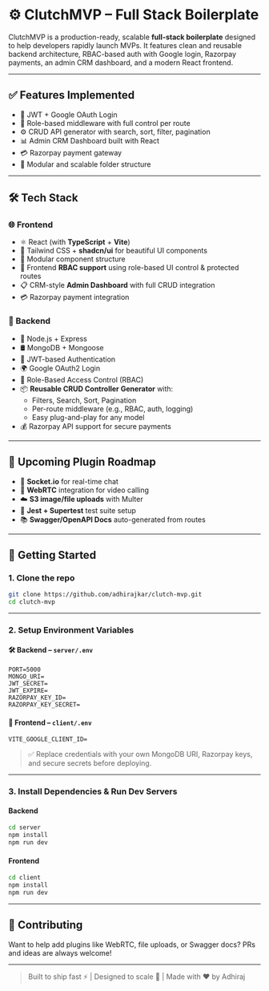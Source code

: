 # ⚙️ ClutchMVP – Full Stack Boilerplate

ClutchMVP is a production-ready, scalable **full-stack boilerplate** designed to help developers rapidly launch MVPs. It features clean and reusable backend architecture, RBAC-based auth with Google login, Razorpay payments, an admin CRM dashboard, and a modern React frontend.

---

## ✅ Features Implemented

- 🔑 JWT + Google OAuth Login
- 👮 Role-based middleware with full control per route
- ⚙️ CRUD API generator with search, sort, filter, pagination
- 📊 Admin CRM Dashboard built with React
- 💳 Razorpay payment gateway
- 🧱 Modular and scalable folder structure

---

## 🛠 Tech Stack

### 🌐 Frontend
- ⚛️ React (with **TypeScript** + **Vite**)
- 🎨 Tailwind CSS + **shadcn/ui** for beautiful UI components
- 🧠 Modular component structure
- 🔐 Frontend **RBAC support** using role-based UI control & protected routes
- 📋 CRM-style **Admin Dashboard** with full CRUD integration
- 💳 Razorpay payment integration

### 🧰 Backend
- 🔧 Node.js + Express
- 🛢 MongoDB + Mongoose
- 🔐 JWT-based Authentication
- 🌍 Google OAuth2 Login
- 🧱 Role-Based Access Control (RBAC)
- 📦 **Reusable CRUD Controller Generator** with:
  - Filters, Search, Sort, Pagination
  - Per-route middleware (e.g., RBAC, auth, logging)
  - Easy plug-and-play for any model
- 💰 Razorpay API support for secure payments

---

## 🧩 Upcoming Plugin Roadmap

- 💬 **Socket.io** for real-time chat
- 🎥 **WebRTC** integration for video calling
- ☁️ **S3 image/file uploads** with Multer
- 🧪 **Jest + Supertest** test suite setup
- 📚 **Swagger/OpenAPI Docs** auto-generated from routes

---

## 🚀 Getting Started

### 1. Clone the repo

```bash
git clone https://github.com/adhirajkar/clutch-mvp.git
cd clutch-mvp
```

---

### 2. Setup Environment Variables

#### 🛠 Backend – `server/.env`

```env
PORT=5000
MONGO_URI=
JWT_SECRET=
JWT_EXPIRE=
RAZORPAY_KEY_ID=
RAZORPAY_KEY_SECRET=
```

#### 🎨 Frontend – `client/.env`

```env
VITE_GOOGLE_CLIENT_ID=
```

> ✅ Replace credentials with your own MongoDB URI, Razorpay keys, and secure secrets before deploying.

---

### 3. Install Dependencies & Run Dev Servers

#### Backend

```bash
cd server
npm install
npm run dev
```

#### Frontend

```bash
cd client
npm install
npm run dev
```

---

## 🤝 Contributing

Want to help add plugins like WebRTC, file uploads, or Swagger docs? PRs and ideas are always welcome!

---

> Built to ship fast ⚡ | Designed to scale 🚀 | Made with ❤️ by Adhiraj
